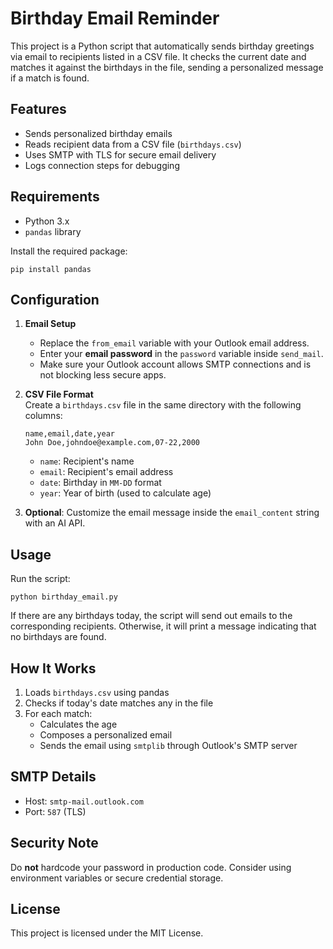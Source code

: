 # Birthday Email Reminder

This project is a Python script that automatically sends birthday greetings via email to recipients listed in a CSV file. It checks the current date and matches it against the birthdays in the file, sending a personalized message if a match is found.

## Features

- Sends personalized birthday emails
- Reads recipient data from a CSV file (`birthdays.csv`)
- Uses SMTP with TLS for secure email delivery
- Logs connection steps for debugging

## Requirements

- Python 3.x
- `pandas` library

Install the required package:

```
pip install pandas
```

## Configuration

1. **Email Setup**  
   - Replace the `from_email` variable with your Outlook email address.
   - Enter your **email password** in the `password` variable inside `send_mail`.
   - Make sure your Outlook account allows SMTP connections and is not blocking less secure apps.

2. **CSV File Format**  
   Create a `birthdays.csv` file in the same directory with the following columns:

   ```
   name,email,date,year
   John Doe,johndoe@example.com,07-22,2000
   ```

   - `name`: Recipient's name
   - `email`: Recipient's email address
   - `date`: Birthday in `MM-DD` format
   - `year`: Year of birth (used to calculate age)

3. **Optional**: Customize the email message inside the `email_content` string with an AI API.

## Usage

Run the script:

```
python birthday_email.py
```

If there are any birthdays today, the script will send out emails to the corresponding recipients. Otherwise, it will print a message indicating that no birthdays are found.

## How It Works

1. Loads `birthdays.csv` using pandas
2. Checks if today's date matches any in the file
3. For each match:
   - Calculates the age
   - Composes a personalized email
   - Sends the email using `smtplib` through Outlook's SMTP server

## SMTP Details

- Host: `smtp-mail.outlook.com`
- Port: `587` (TLS)

## Security Note

Do **not** hardcode your password in production code. Consider using environment variables or secure credential storage.

## License

This project is licensed under the MIT License.
